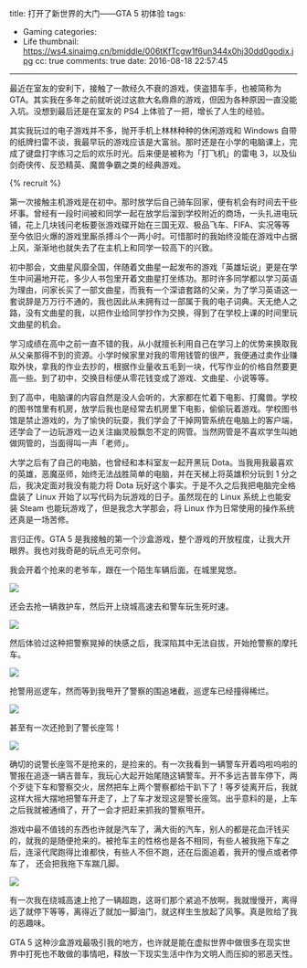 title: 打开了新世界的大门——GTA 5 初体验
tags:
  - Gaming
categories:
  - Life
thumbnail: https://ws4.sinaimg.cn/bmiddle/006tKfTcgw1f6un344x0hj30dd0godix.jpg
cc: true
comments: true
date: 2016-08-18 22:57:45
---

最近在室友的安利下，接触了一款经久不衰的游戏，侠盗猎车手，也被简称为 GTA。其实我在多年之前就听说过这款大名鼎鼎的游戏，但因为各种原因一直没能入坑。没想到最后还是在室友的 PS4 上体验了一把，增长了人生的经验。

其实我玩过的电子游戏并不多，抛开手机上林林种种的休闲游戏和 Windows 自带的纸牌扫雷不谈，我最早玩的游戏应该是大富翁。那时还是在小学的电脑课上，完成了键盘打字练习之后的欢乐时光。后来便是被称为「打飞机」的雷电 3，以及仙剑奇侠传、反恐精英、魔兽争霸之类的经典游戏。

<!-- more --><!-- indicate-the-source -->

{% recruit %}

第一次接触主机游戏是在初中。那时放学后自己骑车回家，便有机会有时间去干些坏事。曾经有一段时间被和同学一起在放学后溜到学校附近的商场，一头扎进电玩铺，花上几块钱问老板要张游戏碟开始在三国无双、极品飞车、FIFA、实况等等至今依旧火爆的游戏里厮杀搏斗个一两小时。可惜那时的我始终没能在游戏中占据上风，渐渐地也就失去了在主机上和同学一较高下的兴致。

初中那会，文曲星风靡全国，伴随着文曲星一起发布的游戏「英雄坛说」更是在学生中间遍地开花，多少人书包里开着文曲星打坐练功。那时许多同学都以学习英语为理由，问家长买了一部文曲星，而我有一个深谙套路的父亲，为了学习英语这一套说辞是万万行不通的，我也因此从未拥有过一部属于我的电子词典。天无绝人之路，没有文曲星的我，以把作业给同学抄作为交换，得到了在学校上课的时间里玩文曲星的机会。

学习成绩在高中之前一直不错的我，从小就擅长利用自己在学习上的优势来换取我从父亲那得不到的资源。小学时候家里对我的零用钱管的很严，我便通过卖作业赚取外快，拿我的作业去抄的，根据作业量收五毛到一块，代写作业的价格自然要更高一些。到了初中，交换目标便从零花钱变成了游戏、文曲星、小说等等。

到了高中，电脑课的内容自然是没人会听的，大家都在忙着下电影、打魔兽。学校的图书馆里有机房，放学后我也是经常去机房里下电影，偷偷玩着游戏。学校图书馆是禁止游戏的，为了愉快的玩耍，我们学会了干掉网管系统在电脑上的客户端，还学会了一边玩游戏一边关注幽灵般飘忽不定的网管。当然网管是不喜欢学生叫她做网管的，当面得叫一声「老师」。

大学之后有了自己的电脑，也曾经和本科室友一起开黑玩 Dota。当我用我最喜欢的英雄，恶魔巫师，始终无法战胜简单的电脑，并在天梯上将英雄积分玩到 1 分之后，我决定面对我没有能力将 Dota 玩好这个事实。于是不久之后我把电脑完全格盘装了 Linux 开始了以写代码为玩游戏的日子。虽然现在的 Linux 系统上也能安装 Steam 也能玩游戏了，但是我念大学那会，将 Linux 作为日常使用的操作系统还真是一场苦修。

言归正传。GTA 5 是我接触的第一个沙盒游戏，整个游戏的开放程度，让我大开眼界。我也对我奇葩的玩点无可奈何。

我会开着个抢来的老爷车，跟在一个陌生车辆后面，在城里晃悠。

![](https://ws3.sinaimg.cn/mw1024/801b780agw1f6y9n138byj21hc0u0wo4.jpg)

还会去抢一辆救护车，然后开上绕城高速去和警车玩生死时速。

![](https://ws1.sinaimg.cn/mw1024/801b780agw1f6y9qjn47gj21hc0u0wse.jpg)

然后体验过这种把警察晃掉的快感之后，我深陷其中无法自拔，开始抢警察的摩托车。

![](https://ws4.sinaimg.cn/mw1024/801b780agw1f6y9tln6hzj21hc0u0qa1.jpg)

抢警用巡逻车，然而等到我甩开了警察的围追堵截，巡逻车已经撞得稀烂。

![](https://ws1.sinaimg.cn/mw1024/801b780agw1f6y9vh0jpxj21hc0u0n9m.jpg)

甚至有一次还抢到了警长座驾！

![](https://ws1.sinaimg.cn/mw1024/801b780agw1f6y9wry8s0j21hc0u07az.jpg)

确切的说警长座驾不是抢来的，是捡来的。有一次我看到一辆警车开着呜啦呜啦的警报在追逐一辆吉普车，我玩心大起开始尾随这辆警车。开不多远吉普车停下，两个歹徒下车和警察交火，居然把车上两个警察都给干趴下了！等歹徒离开后，我就这样大摇大摆地把警车开走了，上了车才发现这是警长座驾。出乎意料的是，上车之后我就被通缉了，开了一会才把赶来抓我的警察甩开。

游戏中最不值钱的东西也许就是汽车了，满大街的汽车，别人的都是花血汗钱买的，就我的是随便抢来的。被抢车主的性格也是各不相同，有些人被我拖下车之后，连滚代爬跑得比谁都快，有些人不但不跑，还在后面追着，我开的慢点或者停车了， 还会把我拖下车踹几脚。

![](https://ws4.sinaimg.cn/mw1024/801b780agw1f6yaa67klxj21hc0u049d.jpg)

有一次我在绕城高速上抢了一辆超跑，这哥们那个紧追不放啊，我就慢慢开，离得远了就停下等等，离得近了就加一脚油门，就这样生生放起了风筝。真是败给了我的恶趣味。

GTA 5 这种沙盒游戏最吸引我的地方，也许就是能在虚拟世界中做很多在现实世界中打死也不敢做的事情吧，释放一下现实生活中作为文明人而压抑的邪恶天性。


